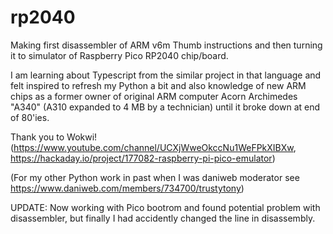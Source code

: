# rp2040
Making first disassembler of  ARM v6m Thumb instructions and then turning it to simulator of Raspberry Pico RP2040 chip/board.

I am learning about Typescript from the similar project in that language and felt inspired to refresh my Python a bit and also knowledge of
new ARM chips as a former owner of original ARM computer Acorn Archimedes "A340" (A310 expanded to 4 MB by a technician) until it broke down at end of 80'ies.

Thank you to Wokwi! (https://www.youtube.com/channel/UCXjWweOkccNu1WeFPkXIBXw, https://hackaday.io/project/177082-raspberry-pi-pico-emulator)

(For my other Python work in past when I was daniweb moderator see https://www.daniweb.com/members/734700/trustytony)

UPDATE: Now working with Pico bootrom and found potential problem with disassembler, but finally I had accidently changed the line in disassembly.
